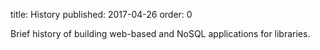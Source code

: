 title: History
published: 2017-04-26
order: 0

Brief history of building web-based and NoSQL applications for
libraries.
